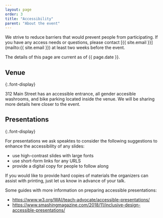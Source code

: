 ```yaml
---
layout: page
order: 3
title: "Accessibility"
parent: "About the event"
---
```


We strive to reduce barriers that would prevent people from participating. If you have any access needs or questions, please contact [{{ site.email }}](mailto:{{ site.email }}) at least two weeks before the event.

The details of this page are current as of {{ page.date }}.


## Venue
{:.font-display}

312 Main Street has an accessible entrance, all gender accesible washrooms, and bike parking located inside the venue. We will be sharing more details here closer to the event.


## Presentations
{:.font-display}

For presentations we ask speaktes to consider the following suggestions to enhance the accessibility of any slides: 
- use high-contrast slides with large fonts 
- use short-form links for any URLS
- provide a digital copy for people to follow along 

If you would like to provide hard copies of materials the organizers can assist with printing, just let us know in advance of your talk. 

Some guides with more information on preparing accessible presentations: 
- https://www.w3.org/WAI/teach-advocate/accessible-presentations/ 
- https://www.smashingmagazine.com/2018/11/inclusive-design-accessible-presentations/

